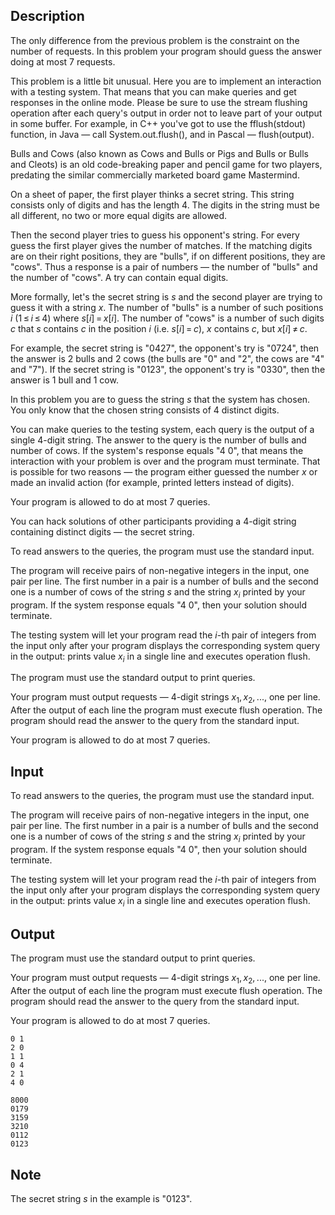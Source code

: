 ## Description

<div><p><span class="tex-font-style-it">The only difference from the previous problem is the constraint on the number of requests. In this problem your program should guess the answer doing at most 7 requests.</span></p><p>This problem is a little bit unusual. Here you are to implement an interaction with a testing system. That means that you can make queries and get responses in the online mode. Please be sure to use the stream flushing operation after each query's output in order not to leave part of your output in some buffer. For example, in C++ you've got to use the <span class="tex-font-style-tt">fflush(stdout)</span> function, in Java — call <span class="tex-font-style-tt">System.out.flush()</span>, and in Pascal — <span class="tex-font-style-tt">flush(output)</span>.</p><p>Bulls and Cows (also known as Cows and Bulls or Pigs and Bulls or Bulls and Cleots) is an old code-breaking paper and pencil game for two players, predating the similar commercially marketed board game Mastermind.</p><p>On a sheet of paper, the first player thinks a secret string. This string consists only of digits and has the length <span class="tex-span">4</span>. The digits in the string <span class="tex-font-style-bf">must</span> be all different, no two or more equal digits are allowed.</p><p>Then the second player tries to guess his opponent's string. For every guess the first player gives the number of matches. If the matching digits are on their right positions, they are "bulls", if on different positions, they are "cows". Thus a response is a pair of numbers — the number of "bulls" and the number of "cows". A try can contain equal digits.</p><p>More formally, let's the secret string is <span class="tex-span"><i>s</i></span> and the second player are trying to guess it with a string <span class="tex-span"><i>x</i></span>. The number of "bulls" is a number of such positions <span class="tex-span"><i>i</i></span> (<span class="tex-span">1 ≤ <i>i</i> ≤ 4</span>) where <span class="tex-span"><i>s</i>[<i>i</i>] = <i>x</i>[<i>i</i>]</span>. The number of "cows" is a number of such digits <span class="tex-span"><i>c</i></span> that <span class="tex-span"><i>s</i></span> contains <span class="tex-span"><i>c</i></span> in the position <span class="tex-span"><i>i</i></span> (i.e. <span class="tex-span"><i>s</i>[<i>i</i>] = <i>c</i></span>), <span class="tex-span"><i>x</i></span> contains <span class="tex-span"><i>c</i></span>, but <span class="tex-span"><i>x</i>[<i>i</i>] ≠ <i>c</i></span>.</p><p>For example, the secret string is "<span class="tex-font-style-tt">0427</span>", the opponent's try is "<span class="tex-font-style-tt">0724</span>", then the answer is <span class="tex-span">2</span> bulls and <span class="tex-span">2</span> cows (the bulls are "0" and "2", the cows are "4" and "7"). If the secret string is "<span class="tex-font-style-tt">0123</span>", the opponent's try is "<span class="tex-font-style-tt">0330</span>", then the answer is <span class="tex-span">1</span> bull and <span class="tex-span">1</span> cow.</p><p>In this problem you are to guess the string <span class="tex-span"><i>s</i></span> that the system has chosen. You only know that the chosen string consists of <span class="tex-span">4</span> distinct digits.</p><p>You can make queries to the testing system, each query is the output of a single <span class="tex-span">4</span>-digit string. The answer to the query is the number of bulls and number of cows. If the system's response equals "4 0", that means the interaction with your problem is over and the program must terminate. That is possible for two reasons — the program either guessed the number <span class="tex-span"><i>x</i></span> or made an invalid action (for example, printed letters instead of digits).</p><p><span class="tex-font-style-bf">Your program is allowed to do at most <span class="tex-span">7</span> queries.</span></p><p>You can hack solutions of other participants providing a 4-digit string containing distinct digits — the secret string.</p></div><div class="input-specification"><p>To read answers to the queries, the program must use the standard input.</p><p>The program will receive pairs of non-negative integers in the input, one pair per line. The first number in a pair is a number of bulls and the second one is a number of cows of the string <span class="tex-span"><i>s</i></span> and the string <span class="tex-span"><i>x</i><sub class="lower-index"><i>i</i></sub></span> printed by your program. If the system response equals "4 0", then your solution should terminate.</p><p>The testing system will let your program read the <span class="tex-span"><i>i</i></span>-th pair of integers from the input only after your program displays the corresponding system query in the output: prints value <span class="tex-span"><i>x</i><sub class="lower-index"><i>i</i></sub></span> in a single line and executes operation <span class="tex-font-style-tt">flush</span>.</p></div><div class="output-specification"><p>The program must use the standard output to print queries.</p><p>Your program must output requests — <span class="tex-span">4</span>-digit strings <span class="tex-span"><i>x</i><sub class="lower-index">1</sub>, <i>x</i><sub class="lower-index">2</sub>, ...</span>, one per line. After the output of each line the program must execute <span class="tex-font-style-tt">flush</span> operation. The program should read the answer to the query from the standard input.</p><p><span class="tex-font-style-bf">Your program is allowed to do at most <span class="tex-span">7</span> queries.</span></p></div>

## Input

<p>To read answers to the queries, the program must use the standard input.</p><p>The program will receive pairs of non-negative integers in the input, one pair per line. The first number in a pair is a number of bulls and the second one is a number of cows of the string <span class="tex-span"><i>s</i></span> and the string <span class="tex-span"><i>x</i><sub class="lower-index"><i>i</i></sub></span> printed by your program. If the system response equals "4 0", then your solution should terminate.</p><p>The testing system will let your program read the <span class="tex-span"><i>i</i></span>-th pair of integers from the input only after your program displays the corresponding system query in the output: prints value <span class="tex-span"><i>x</i><sub class="lower-index"><i>i</i></sub></span> in a single line and executes operation <span class="tex-font-style-tt">flush</span>.</p>

## Output

<p>The program must use the standard output to print queries.</p><p>Your program must output requests — <span class="tex-span">4</span>-digit strings <span class="tex-span"><i>x</i><sub class="lower-index">1</sub>, <i>x</i><sub class="lower-index">2</sub>, ...</span>, one per line. After the output of each line the program must execute <span class="tex-font-style-tt">flush</span> operation. The program should read the answer to the query from the standard input.</p><p><span class="tex-font-style-bf">Your program is allowed to do at most <span class="tex-span">7</span> queries.</span></p>





```input1
0 1
2 0
1 1
0 4
2 1
4 0

```




```output1
8000
0179
3159
3210
0112
0123
```



## Note

<p>The secret string <span class="tex-span"><i>s</i></span> in the example is "<span class="tex-font-style-tt">0123</span>".</p>
